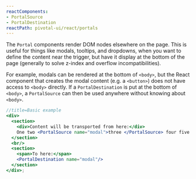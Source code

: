 ```yaml
---
reactComponents:
- PortalSource
- PortalDestination
reactPath: pivotal-ui/react/portals
---
```


The `Portal` components render DOM nodes elsewhere on the page. This is useful for things like
modals, tooltips, and dropdowns, when you want to define the content near the trigger, but have
it display at the bottom of the page (generally to solve z-index and overflow incompatibilities).

For example, modals can be rendered at the bottom of `<body>`, but the React component that creates
the modal content (e.g. a `<button>`) does not have access to `<body>` directly.
If a `PortalDestination` is put at the bottom of `<body>`, a `PortalSource` can then be used
anywhere without knowing about `<body>`.

```jsx harmony
//title=Basic example
<div>
  <section>
    <div>Content will be transported from here:</div>
    One two <PortalSource name="modal">three </PortalSource> four five
  </section>
  <br/>
  <section>
    <span>To here:</span>
    <PortalDestination name="modal"/>
  </section>
</div>;
```